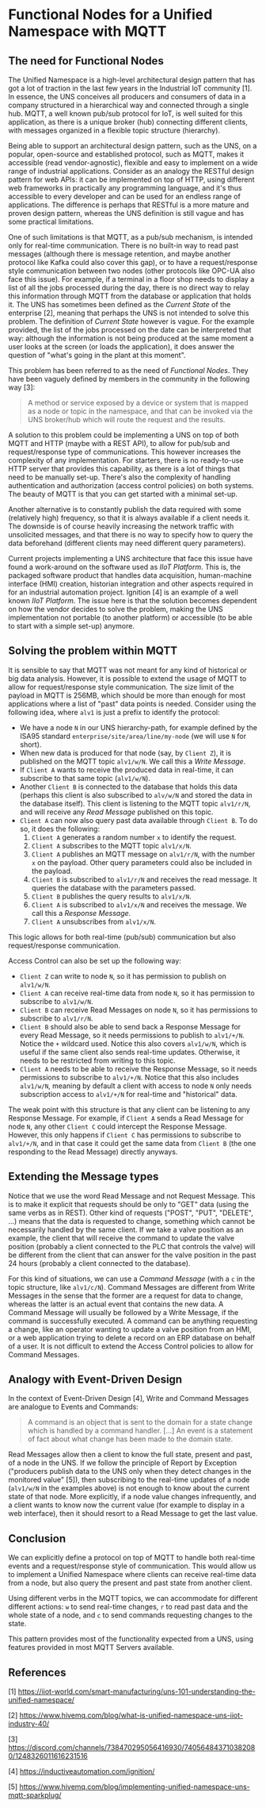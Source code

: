 # Functional Nodes for a Unified Namespace with MQTT

## The need for Functional Nodes

The Unified Namespace is a high-level architectural design pattern that has got a lot of traction in the last few years in the Industrial IoT community [1]. In essence, the UNS conceives all producers and consumers of data in a company structured in a hierarchical way and connected through a single hub. MQTT, a well known pub/sub protocol for IoT, is well suited for this application, as there is a unique broker (hub) connecting different clients, with messages organized in a flexible topic structure (hierarchy).

Being able to support an architectural design pattern, such as the UNS, on a popular, open-source and established protocol, such as MQTT, makes it accessible (read vendor-agnostic), flexible and easy to implement on a wide range of industrial applications. Consider as an analogy the RESTful design pattern for web APIs: it can be implemented on top of HTTP, using different web frameworks in practically any programming language, and it's thus accessible to every developer and can be used for an endless range of applications. The difference is perhaps that RESTful is a more mature and proven design pattern, whereas the UNS definition is still vague and has some practical limitations.

One of such limitations is that MQTT, as a pub/sub mechanism, is intended only for real-time communication. There is no built-in way to read past messages (although there is message retention, and maybe another protocol like Kafka could also cover this gap), or to have a request/response style communication between two nodes (other protocols like OPC-UA also face this issue). For example, if a terminal in a floor shop needs to display a list of all the jobs processed during the day, there is no direct way to relay this information through MQTT from the database or application that holds it. The UNS has sometimes been defined as the _Current State_ of the enterprise [2], meaning that perhaps the UNS is not intended to solve this problem. The definition of _Current State_ however is vague. For the example provided, the list of the jobs processed on the date can be interpreted that way: although the information is not being produced at the same moment a user looks at the screen (or loads the application), it does answer the question of "what's going in the plant at this moment".

This problem has been referred to as the need of _Functional Nodes_. They have been vaguely defined by members in the community in the following way [3]:

> A method or service exposed by a device or system that is mapped as a node or topic in the namespace, and that can be invoked via the UNS broker/hub which will route the request and the results.

A solution to this problem could be implementing a UNS on top of both MQTT and HTTP (maybe with a REST API), to allow for pub/sub and request/response type of communications. This however increases the complexity of any implementation. For starters, there is no ready-to-use HTTP server that provides this capability, as there is a lot of things that need to be manually set-up. There's also the complexity of handling authentication and authorization (access control policies) on both systems. The beauty of MQTT is that you can get started with a minimal set-up.

Another alternative is to constantly publish the data required with some (relatively high) frequency, so that it is always available if a client needs it. The downside is of course heavily increasing the network traffic with unsolicited messages, and that there is no way to specify how to query the data beforehand (different clients may need different query parameters).

Current projects implementing a UNS architecture that face this issue have found a work-around on the software used as _IIoT Platform_. This is, the packaged software product that handles data acquisition, human-machine interface (HMI) creation, historian integration and other aspects required in for an industrial automation project. Ignition [4] is an example of a well known _IIoT Platform_. The issue here is that the solution becomes dependent on how the vendor decides to solve the problem, making the UNS implementation not portable (to another platform) or accessible (to be able to start with a simple set-up) anymore.

## Solving the problem within MQTT

It is sensible to say that MQTT was not meant for any kind of historical or big data analysis. However, it is possible to extend the usage of MQTT to allow for request/response style communication. The size limit of the payload in MQTT is 256MB, which should be more than enough for most applications where a list of "past" data points is needed. Consider using the following idea, where `alv1` is just a prefix to identify the protocol:

- We have a node `N` in our UNS hierarchy-path, for example defined by the ISA95 standard `enterprise/site/area/line/my-node` (we will use `N` for short).
- When new data is produced for that node (say, by `Client Z`), it is published on the MQTT topic `alv1/w/N`. We call this a *Write Message*.
- If `Client A` wants to receive the produced data in real-time, it can subscribe to that same topic (`alv1/w/N`).
- Another `Client B` is connected to the database that holds this data (perhaps this client is also subscribed to `alv/w/N` and stored the data in the database itself). This client is listening to the MQTT topic `alv1/r/N`, and will receive any *Read Message* published on this topic.
- `Client A` can now also query past data available through `Client B`. To do so, it does the following:
    1. `Client A` generates a random number `x` to identify the request.
    2. `Client A` subscribes to the MQTT topic `alv1/x/N`.
    3. `Client A` publishes an MQTT message on `alv1/r/N`, with the number `x` on the payload. Other query parameters could also be included in the payload.
    4. `Client B` is subscribed to `alv1/r/N` and receives the read message. It queries the database with the parameters passed.
    5. `Client B` publishes the query results to `alv1/x/N`.
    6. `Client A` is subscribed to `alv1/x/N` and receives the message. We call this a *Response Message*.
    7. `Client A` unsubscribes from `alv1/x/N`.

This logic allows for both real-time (pub/sub) communication but also request/response communication.

Access Control can also be set up the following way:
- `Client Z` can write to node `N`, so it has permission to publish on `alv1/w/N`.
- `Client A` can receive real-time data from node `N`, so it has permission to subscribe to `alv1/w/N`.
- `Client B` can receive Read Messages on node `N`, so it has permissions to subscribe to `alv1/r/N`.
- `Client B` should also be able to send back a Response Message for every Read Message, so it needs permissions to publish to `alv1/+/N`. Notice the `+` wildcard used. Notice this also covers `alv1/w/N`, which is useful if the same client also sends real-time updates. Otherwise, it needs to be restricted from writing to this topic.
- `Client A` needs to be able to receive the Response Message, so it needs permissions to subscribe to `alv1/+/N`. Notice that this also includes `alv1/w/N`, meaning by default a client with access to node `N` only needs subscription access to `alv1/+/N` for real-time and "historical" data.

The weak point with this structure is that any client can be listening to any Response Message. For example, if `Client A` sends a Read Message for node `N`, any other `Client C`  could intercept the Response Message. However, this only happens if `Client C` has permissions to subscribe to `alv1/+/N`, and in that case it could get the same data from `Client B` (the one responding to the Read Message) directly anyways.

## Extending the Message types

Notice that we use the word Read Message and not Request Message. This is to make it explicit that requests should be only to "GET" data (using the same verbs as in REST). Other kind of requests ("POST", "PUT", "DELETE", ...) means that the data is requested to change, something which cannot be necessarily handled by the same client. If we take a valve position as an example, the client that will receive the command to update the valve position (probably a client connected to the PLC that controls the valve) will be different from the client that can answer for the valve position in the past 24 hours (probably a client connected to the database).

For this kind of situations, we can use a *Command Message* (with a `c` in the topic structure, like `alv1/c/N`). Command Messages are different from Write Messages in the sense that the former are a request for data to change, whereas the latter is an actual event that contains the new data. A Command Message will usually be followed by a Write Message, if the command is successfully executed. A command can be anything requesting a change, like an operator wanting to update a valve position from an HMI, or a web application trying to delete a record on an ERP database on behalf of a user. It is not difficult to extend the Access Control policies to allow for Command Messages.

## Analogy with Event-Driven Design

In the context of Event-Driven Design [4], Write and Command Messages are analogue to Events and Commands:

> A command is an object that is sent to the domain for a state change which is handled by a command handler. [...] An event is a statement of fact about what change has been made to the domain state.

Read Messages allow then a client to know the full state, present and past, of a node in the UNS. If we follow the principle of Report by Exception ("producers publish data to the UNS only when they detect changes in the monitored value" [5]), then subscribing to the real-time updates of a node (`alv1/w/N` in the examples above) is not enough to know about the current state of that node. More explicitly, if a node value changes infrequently, and a client wants to know now the current value (for example to display in a web interface), then it should resort to a Read Message to get the last value.

## Conclusion

We can explicitly define a protocol on top of MQTT to handle both real-time events and a request/response style of communication. This would allow us to implement a Unified Namespace where clients can receive real-time data from a node, but also query the present and past state from another client. 

Using different verbs in the MQTT topics, we can accommodate for different different actions: `w` to send real-time changes, `r` to read past data and the whole state of a node, and `c` to send commands requesting changes to the state.

This pattern provides most of the functionality expected from a UNS, using features provided in most MQTT Servers available.

## References


[1] https://iiot-world.com/smart-manufacturing/uns-101-understanding-the-unified-namespace/

[2] https://www.hivemq.com/blog/what-is-unified-namespace-uns-iiot-industry-40/

[3] https://discord.com/channels/738470295056416930/740564843710382080/1248326011616231516

[4] https://inductiveautomation.com/ignition/

[5] https://www.hivemq.com/blog/implementing-unified-namespace-uns-mqtt-sparkplug/
